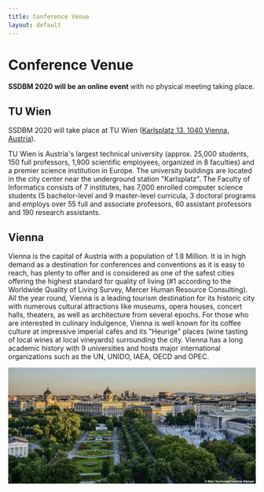 ```yaml
---
title: Conference Venue
layout: default
---
```



# Conference Venue

**SSDBM 2020 will be an online event** with no physical meeting taking place.

## TU Wien

SSDBM 2020 will take place at TU Wien ([Karlsplatz 13, 1040 Vienna, Austria](https://goo.gl/maps/Zhs8o1sGhCQFsCMd9)).


<div><script defer='defer' type='text/javascript' src='https://www.wien.gv.at/stadtplan/ApiGetViennaGisMap.ctrl?containerWidth=400&amp;containerHeight=400&amp;centerContainer=1&amp;lang=en&amp;bookmark=USVkRp-avGEYVwJ5EcBVJRO5Rphlnqnnkur2pH4Oprw-b-b&amp;bmadr=10063411'></script></div>


TU Wien is Austria's largest technical university (approx. 25,000 students, 150 full professors, 1,900 scientific employees, organized in 8 faculties) and a premier science institution in Europe. The university buildings are located in the city center near the underground station "Karlsplatz". The Faculty of Informatics consists of 7 institutes, has 7,000 enrolled computer science students (5 bachelor-level and 9 master-level curricula, 3 doctoral programs and employs over 55 full and associate professors, 60 assistant professors and 190 research assistants.



## Vienna

Vienna is the capital of Austria with a population of 1.8 Million. It is in high demand as a destination for conferences and conventions as it is easy to reach, has plenty to offer and is considered as one of the safest cities offering the highest standard for quality of living (#1 according to the Worldwide Quality of Living Survey, Mercer Human Resource Consulting). All the year round, Vienna is a leading tourism destination for its historic city with numerous cultural attractions like museums, opera houses, concert halls, theaters, as well as architecture from several epochs. For those who are interested in culinary indulgence, Vienna is well known for its coffee culture at impressive imperial cafés and its "Heurige" places (wine tasting of local wines at local vineyards) surrounding the city. Vienna has a long academic history with 9 universities and hosts major international organizations such as the UN, UNIDO, IAEA, OECD and OPEC.


![Vienna](/assets/images/volksgarten.jpg)

